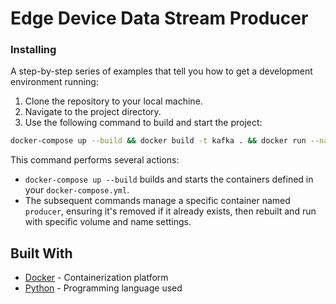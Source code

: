 # Edge Device Data Stream Producer

### Installing

A step-by-step series of examples that tell you how to get a development environment running:
1. Clone the repository to your local machine.
2. Navigate to the project directory.
3. Use the following command to build and start the project:

```bash
docker-compose up --build && docker build -t kafka . && docker run --name kafka -v icicle:/app/logs kafka
```

This command performs several actions:
- `docker-compose up --build` builds and starts the containers defined in your `docker-compose.yml`.
- The subsequent commands manage a specific container named `producer`, ensuring it's removed if it already exists, then rebuilt and run with specific volume and name settings.

## Built With

- [Docker](https://www.docker.com/) - Containerization platform
- [Python](https://www.python.org/) - Programming language used